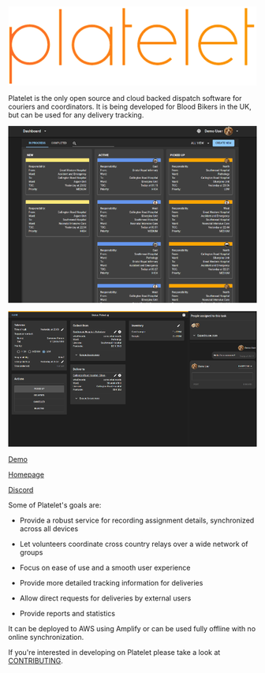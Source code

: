 ![platelet logo](platelet.png "Platelet")

Platelet is the only open source and cloud backed dispatch software for couriers and coordinators. It is being developed for Blood Bikers in the UK, but can be used for any delivery tracking.

![dashboard](dashboard.png "Dashboard")

![overview](overview.png "Overview")

[Demo](https://demo.platelet.app)

[Homepage](https://platelet.app)

[Discord](https://discord.gg/tWhCM98ckB)

Some of Platelet's goals are:

- Provide a robust service for recording assignment details, synchronized across all devices

- Let volunteers coordinate cross country relays over a wide network of groups

- Focus on ease of use and a smooth user experience

- Provide more detailed tracking information for deliveries

- Allow direct requests for deliveries by external users

- Provide reports and statistics

It can be deployed to AWS using Amplify or can be used fully offline with no online synchronization.

If you're interested in developing on Platelet please take a look at [CONTRIBUTING](CONTRIBUTING.md).
